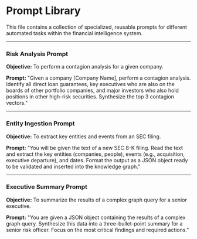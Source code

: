 # Prompt Library

This file contains a collection of specialized, reusable prompts for different automated tasks within the financial intelligence system.

---

### Risk Analysis Prompt

**Objective:** To perform a contagion analysis for a given company.

**Prompt:**
"Given a company [Company Name], perform a contagion analysis. Identify all direct loan guarantees, key executives who are also on the boards of other portfolio companies, and major investors who also hold positions in other high-risk securities. Synthesize the top 3 contagion vectors."

---

### Entity Ingestion Prompt

**Objective:** To extract key entities and events from an SEC filing.

**Prompt:**
"You will be given the text of a new SEC 8-K filing. Read the text and extract the key entities (companies, people), events (e.g., acquisition, executive departure), and dates. Format the output as a JSON object ready to be validated and inserted into the knowledge graph."

---

### Executive Summary Prompt

**Objective:** To summarize the results of a complex graph query for a senior executive.

**Prompt:**
"You are given a JSON object containing the results of a complex graph query. Synthesize this data into a three-bullet-point summary for a senior risk officer. Focus on the most critical findings and required actions."
